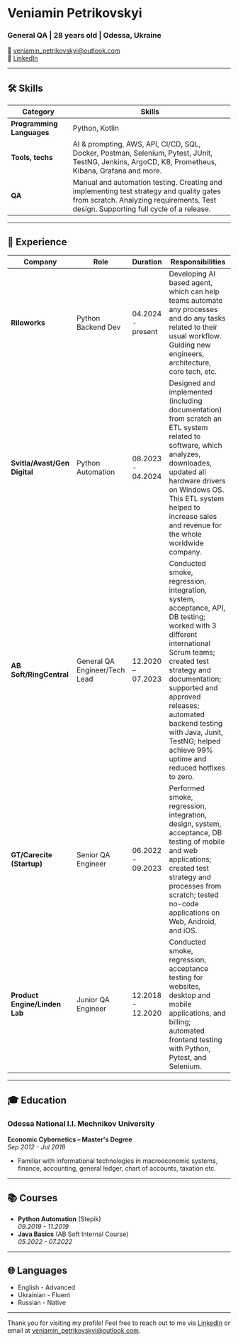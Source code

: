 # Veniamin Petrikovskyi

### General QA | 28 years old | Odessa, Ukraine
📧 veniamin_petrikovskyi@outlook.com  
🔗 [LinkedIn](https://www.linkedin.com/in/veniamin-petrikovskyi/)

---

## 🛠️ Skills

| **Category**            | **Skills**                                                                                                      |
|-------------------------|-----------------------------------------------------------------------------------------------------------------|
| **Programming Languages** | Python, Kotlin|
| **Tools, techs** | AI & prompting, AWS, API, CI/CD, SQL, Docker, Postman, Selenium, Pytest, JUnit, TestNG, Jenkins, ArgoCD, K8, Prometheus, Kibana, Grafana and more.|
| **QA**| Manual and automation testing. Creating and implementing test strategy and quality gates from scratch. Analyzing requirements. Test design. Supporting full cycle of a release.|

---

## 💼 Experience

| **Company**                            | **Role**                       | **Duration**             | **Responsibilities**                                                                                                                                      |
|----------------------------------------|--------------------------------|--------------------------|-----------------------------------------------------------------------------------------------------------------------|
| **Riloworks**                          | Python Backend Dev             | 04.2024 - present        | Developing AI based agent, which can help teams automate any processes and do any tasks related to their usual workflow. Guiding new engineers, architecture, core tech, etc. |
| **Svitla/Avast/Gen Digital**           | Python Automation              | 08.2023 - 04.2024        | Designed and implemented (including documentation) from scratch an ETL system related to software, which analyzes, downloades, updated all hardware drivers on Windows OS. This ETL system helped to increase sales and revenue for the whole worldwide company.|
| **AB Soft/RingCentral**                | General QA Engineer/Tech Lead  | 12.2020 – 07.2023        | Conducted smoke, regression, integration, system, acceptance, API, DB testing; worked with 3 different international Scrum teams; created test strategy and documentation; supported and approved releases; automated backend testing with Java, Junit, TestNG; helped achieve 99% uptime and reduced hotfixes to zero. |
| **GT/Carecite (Startup)**              | Senior QA Engineer             | 06.2022 - 09.2023        | Performed smoke, regression, integration, design, system, acceptance, DB testing of mobile and web applications; created test strategy and processes from scratch; tested no-code applications on Web, Android, and iOS. |
| **Product Engine/Linden Lab**          | Junior QA Engineer             | 12.2018 - 12.2020        | Conducted smoke, regression, acceptance testing for websites, desktop and mobile applications, and billing; automated frontend testing with Python, Pytest, and Selenium. |

---
## 🎓 Education

### Odessa National I.I. Mechnikov University
**Economic Cybernetics – Master's Degree**  
*Sep 2012 - Jul 2018*
- Familiar with informational technologies in macroeconomic systems, finance, accounting, general ledger, chart of accounts, taxation etc.

---

## 📚 Courses

- **Python Automation** (Stepik)  
  *09.2019 - 11.2019*
- **Java Basics** (AB Soft Internal Course)  
  *05.2022 - 07.2022*

---
## 🌐 Languages

- English - Advanced
- Ukrainian - Fluent
- Russian - Native

---

Thank you for visiting my profile! Feel free to reach out to me via [LinkedIn](https://www.linkedin.com/in/veniamin-petrikovskyi/) or email at veniamin_petrikovskyi@outlook.com.

